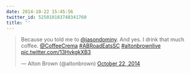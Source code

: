 ```yaml
---
date: 2014-10-22 15:45:56
twitter_id: 525010183748341760
title: ''
---
```


<blockquote class="twitter-tweet"><p lang="en" dir="ltr">Because you told me to <a href="https://twitter.com/jasondominy?ref_src=twsrc%5Etfw">@jasondominy</a>. And yes. I drink that much coffee. <a href="https://twitter.com/CoffeeCrema?ref_src=twsrc%5Etfw">@CoffeeCrema</a> <a href="https://twitter.com/hashtag/ABRoadEatsSC?src=hash&amp;ref_src=twsrc%5Etfw">#ABRoadEatsSC</a> <a href="https://twitter.com/hashtag/altonbrownlive?src=hash&amp;ref_src=twsrc%5Etfw">#altonbrownlive</a> <a href="http://t.co/13HvkgkXB3">pic.twitter.com/13HvkgkXB3</a></p>&mdash; Alton Brown (@altonbrown) <a href="https://twitter.com/altonbrown/status/524974871538044928?ref_src=twsrc%5Etfw">October 22, 2014</a></blockquote>
<script async src="https://platform.twitter.com/widgets.js" charset="utf-8"></script>
